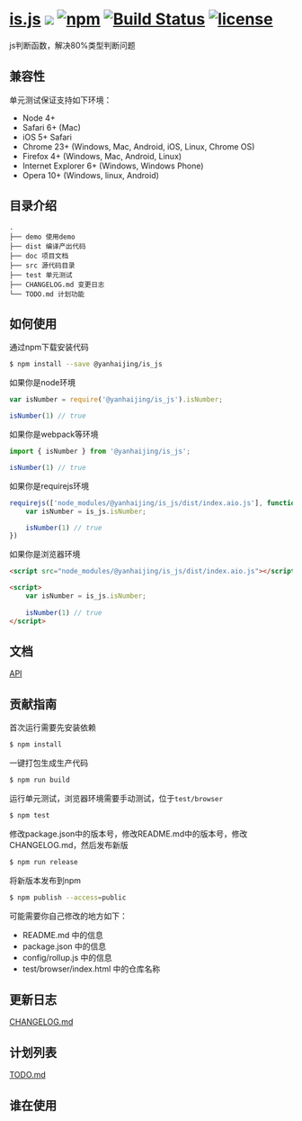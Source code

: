 # [is.js](https://github.com/yanhaijing/is.js) [![](https://img.shields.io/badge/Powered%20by-jslib%20base-brightgreen.svg)](https://github.com/yanhaijing/is.js) [![npm](https://img.shields.io/badge/npm-0.1.1-orange.svg)](https://www.npmjs.com/package/@yanhaijing/is_js) [![Build Status](https://travis-ci.org/yanhaijing/is.js.svg?branch=master)](https://travis-ci.org/yanhaijing/is.js) [![license](https://img.shields.io/badge/license-MIT-blue.svg)](https://github.com/yanhaijing/is.js/blob/master/LICENSE)
js判断函数，解决80%类型判断问题

## 兼容性
单元测试保证支持如下环境：

- Node 4+
- Safari 6+ (Mac)
- iOS 5+ Safari
- Chrome 23+ (Windows, Mac, Android, iOS, Linux, Chrome OS)
- Firefox 4+ (Windows, Mac, Android, Linux)
- Internet Explorer 6+ (Windows, Windows Phone)
- Opera 10+ (Windows, linux, Android)

## 目录介绍

```
.
├── demo 使用demo
├── dist 编译产出代码
├── doc 项目文档
├── src 源代码目录
├── test 单元测试
├── CHANGELOG.md 变更日志
└── TODO.md 计划功能
```

## 如何使用
通过npm下载安装代码

```bash
$ npm install --save @yanhaijing/is_js
```

如果你是node环境

```js
var isNumber = require('@yanhaijing/is_js').isNumber;

isNumber(1) // true
```

如果你是webpack等环境

```js
import { isNumber } from '@yanhaijing/is_js';

isNumber(1) // true
```

如果你是requirejs环境

```js
requirejs(['node_modules/@yanhaijing/is_js/dist/index.aio.js'], function (is_js) {
    var isNumber = is_js.isNumber;

    isNumber(1) // true
})
```

如果你是浏览器环境

```html
<script src="node_modules/@yanhaijing/is_js/dist/index.aio.js"></script>

<script>
    var isNumber = is_js.isNumber;
    
    isNumber(1) // true
</script>
```

## 文档
[API](./doc/api.md)

## 贡献指南
首次运行需要先安装依赖

```bash
$ npm install
```

一键打包生成生产代码

```bash
$ npm run build
```

运行单元测试，浏览器环境需要手动测试，位于`test/browser`

```bash
$ npm test
```

修改package.json中的版本号，修改README.md中的版本号，修改CHANGELOG.md，然后发布新版

```bash
$ npm run release
```

将新版本发布到npm

```bash
$ npm publish --access=public
```

可能需要你自己修改的地方如下：

- README.md 中的信息
- package.json 中的信息
- config/rollup.js 中的信息
- test/browser/index.html 中的仓库名称

## 更新日志
[CHANGELOG.md](./CHANGELOG.md)

## 计划列表
[TODO.md](./TODO.md)

## 谁在使用
